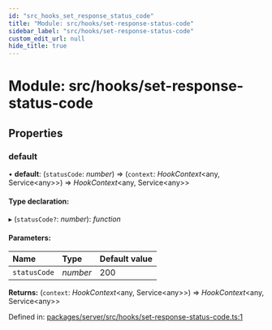```yaml
---
id: "src_hooks_set_response_status_code"
title: "Module: src/hooks/set-response-status-code"
sidebar_label: "src/hooks/set-response-status-code"
custom_edit_url: null
hide_title: true
---
```


# Module: src/hooks/set-response-status-code

## Properties

### default

• **default**: (`statusCode`: *number*) => (`context`: *HookContext*<any, Service<any\>\>) => *HookContext*<any, Service<any\>\>

#### Type declaration:

▸ (`statusCode?`: *number*): *function*

#### Parameters:

Name | Type | Default value |
:------ | :------ | :------ |
`statusCode` | *number* | 200 |

**Returns:** (`context`: *HookContext*<any, Service<any\>\>) => *HookContext*<any, Service<any\>\>

Defined in: [packages/server/src/hooks/set-response-status-code.ts:1](https://github.com/xr3ngine/xr3ngine/blob/66a84a950/packages/server/src/hooks/set-response-status-code.ts#L1)
